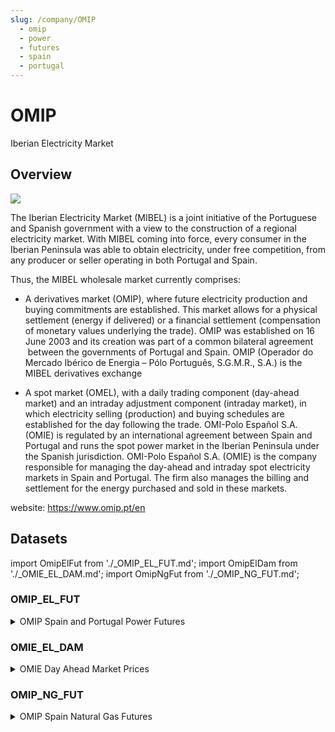 ```yaml
---
slug: /company/OMIP
  - omip
  - power
  - futures
  - spain
  - portugal
---
```

OMIP
============================================================
Iberian Electricity Market 

## Overview

![](/img/data/omip.jpg)

The Iberian Electricity Market (MIBEL) is a joint initiative of the Portuguese and Spanish government with a view to the construction of a regional electricity market. With MIBEL coming into force, every consumer in the Iberian Peninsula was able to obtain electricity, under free competition, from any producer or seller operating in both Portugal and Spain.

Thus, the MIBEL wholesale market currently comprises:

*   A derivatives market (OMIP), where future electricity production and buying commitments are established. This market allows for a physical settlement (energy if delivered) or a financial settlement (compensation of monetary values underlying the trade). OMIP was established on 16 June 2003 and its creation was part of a common bilateral agreement  between the governments of Portugal and Spain. OMIP (Operador do Mercado Ibérico de Energia – Pólo Português, S.G.M.R., S.A.) is the MIBEL derivatives exchange
    
*   A spot market (OMEL), with a daily trading component (day-ahead market) and an intraday adjustment component (intraday market), in which electricity selling (production) and buying schedules are established for the day following the trade. OMI-Polo Español S.A. (OMIE) is regulated by an international agreement between Spain and Portugal and runs the spot power market in the Iberian Peninsula under the Spanish jurisdiction. OMI-Polo Español S.A. (OMIE) is the company responsible for managing the day-ahead and intraday spot electricity markets in Spain and Portugal. The firm also manages the billing and settlement for the energy purchased and sold in these markets.

website: https://www.omip.pt/en
    
## Datasets
import OmipElFut from './_OMIP_EL_FUT.md';
import OmipElDam from './_OMIE_EL_DAM.md';
import OmipNgFut from './_OMIP_NG_FUT.md';

### OMIP_EL_FUT
<details>
<summary>OMIP Spain and Portugal Power Futures</summary>
<OmipElFut />
</details>

### OMIE_EL_DAM
<details>
<summary>OMIE Day Ahead Market Prices</summary>
<OmipElDam />
</details>

### OMIP_NG_FUT
<details>
<summary>OMIP Spain Natural Gas Futures </summary>
<OmipNgFut />
</details>
